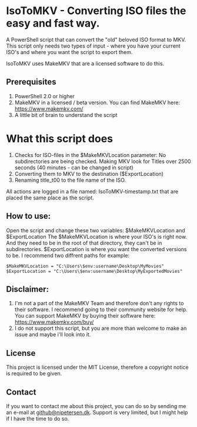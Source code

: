 # IsoToMKV - Converting ISO files the easy and fast way.

A PowerShell script that can convert the "old" beloved ISO format to MKV. This script only needs two types of input - where you have your current ISO's and where you want the script to export them.

IsoToMKV uses MakeMKV that are a licensed software to do this.

## Prerequisites
1) PowerShell 2.0 or higher
2) MakeMKV in a licensed / beta version. You can find MakeMKV here: https://www.makemkv.com/
3) A little bit of brain to understand the script

# What this script does
1) Checks for ISO-files in the $MakeMKVLocation parameter: No subdirectories are being checked. Making MKV look for Titles over 2500 seconds (40 minutes - can be changed in script)
2) Converting them to MKV to the destination ($ExportLocation)
3) Renaming title_t00 to the file name of the ISO.

All actions are logged in a file named: IsoToMKV-timestamp.txt that are placed the same place as the script.

## How to use:
Open the script and change these two variables: $MakeMKVLocation and $ExportLocation
The $MakeMKVLocation is where your ISO's is right now. And they need to be in the root of that directory, they can't be in subdirectories.
$ExportLocation is where you want the converted versions to be. I recommend two diffrent paths for example:

```
$MakeMKVLocation = "C:\Users\$env:username\Desktop\MyMovies"
$ExportLocation = "C:\Users\$env:username\Desktop\MyExportedMovies"
```

## Disclaimer:
1) I'm not a part of the MakeMKV Team and therefore don't any rights to their software. I recommend going to their community website for help. You can support MakeMKV by buying their software here: https://www.makemkv.com/buy/
2) I do not support this script, but you are more than welcome to make an issue and maybe i'll look into it.

## License
This project is licensed under the MIT License, therefore a copyright notice is required to be given.

## Contact
If you want to contact me about this project, you can do so by sending me an e-mail at github@nipetersen.dk. Support is very limited, but I might help if I have the time to do so.
